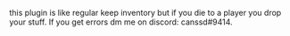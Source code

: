 this plugin is like regular keep inventory but if you die to a player you drop your stuff. If you get errors dm me on discord: canssd#9414.
